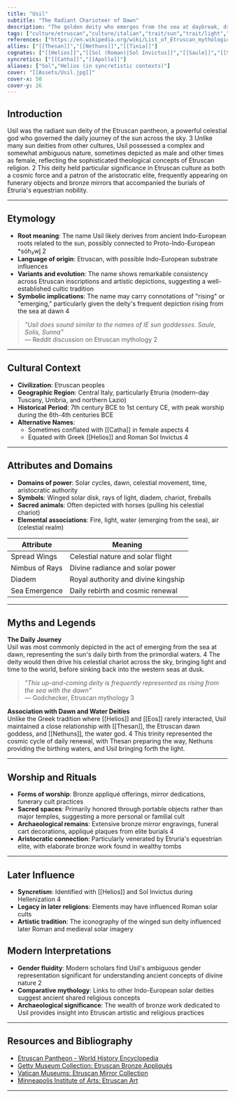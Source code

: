 ```yaml
---
title: "Usil"
subtitle: "The Radiant Charioteer of Dawn"
description: "The golden deity who emerges from the sea at daybreak, driving his celestial chariot across the Etruscan sky"
tags: ["culture/etruscan","culture/italian","trait/sun","trait/light","trait/male","trait/female","trait/celestial","trait/aristocratic","domain/solar","domain/time","domain/dawn","element/fire","element/light","symbol/wings","symbol/chariot","period/archaic","period/classical"]
references: ["https://en.wikipedia.org/wiki/List_of_Etruscan_mythological_figures","https://www.godchecker.com/etruscan-mythology/USIL/","https://ancientimes.blogspot.com/2021/04/usil-etruscan-god-of-sun.html","https://www.worldhistory.org/article/1025/etruscan-pantheon/","https://www.reddit.com/r/mythology/comments/tqch1x/in_etruscan_mythology_it_is_not_clear_whether_the/"]
allies: ["[[Thesan]]","[[Nethuns]]","[[Tinia]]"]
cognates: ["[[Helios]]","[[Sol (Roman)|Sol Invictus]]","[[Saule]]","[[Sunna]]"]
syncretics: ["[[Catha]]","[[Apollo]]"]
aliases: ["Sol","Helios (in syncretistic contexts)"]
cover: "[[Assets/Usil.jpg]]"
cover-x: 50
cover-y: 26
---
```

## Introduction

Usil was the radiant sun deity of the Etruscan pantheon, a powerful celestial god who governed the daily journey of the sun across the sky. <mcreference link="https://www.godchecker.com/etruscan-mythology/USIL/" index="3">3</mcreference> Unlike many sun deities from other cultures, Usil possessed a complex and somewhat ambiguous nature, sometimes depicted as male and other times as female, reflecting the sophisticated theological concepts of Etruscan religion. <mcreference link="https://www.reddit.com/r/mythology/comments/tqch1x/in_etruscan_mythology_it_is_not_clear_whether_the/" index="2">2</mcreference> This deity held particular significance in Etruscan culture as both a cosmic force and a patron of the aristocratic elite, frequently appearing on funerary objects and bronze mirrors that accompanied the burials of Etruria's equestrian nobility.

---

## Etymology

- **Root meaning**: The name Usil likely derives from ancient Indo-European roots related to the sun, possibly connected to Proto-Indo-European *sóh₂wl̥ <mcreference link="https://www.reddit.com/r/mythology/comments/tqch1x/in_etruscan_mythology_it_is_not_clear_whether_the/" index="2">2</mcreference>
- **Language of origin**: Etruscan, with possible Indo-European substrate influences
- **Variants and evolution**: The name shows remarkable consistency across Etruscan inscriptions and artistic depictions, suggesting a well-established cultic tradition
- **Symbolic implications**: The name may carry connotations of "rising" or "emerging," particularly given the deity's frequent depiction rising from the sea at dawn <mcreference link="https://ancientimes.blogspot.com/2021/04/usil-etruscan-god-of-sun.html" index="4">4</mcreference>

> _"Usil does sound similar to the names of IE sun goddesses. Saule, Solis, Sunna"_  
> — Reddit discussion on Etruscan mythology <mcreference link="https://www.reddit.com/r/mythology/comments/tqch1x/in_etruscan_mythology_it_is_not_clear_whether_the/" index="2">2</mcreference>

---

## Cultural Context

- **Civilization**: Etruscan peoples
- **Geographic Region**: Central Italy, particularly Etruria (modern-day Tuscany, Umbria, and northern Lazio)
- **Historical Period**: 7th century BCE to 1st century CE, with peak worship during the 6th-4th centuries BCE
- **Alternative Names**:
  - Sometimes conflated with [[Catha]] in female aspects <mcreference link="https://ancientimes.blogspot.com/2021/04/usil-etruscan-god-of-sun.html" index="4">4</mcreference>
  - Equated with Greek [[Helios]] and Roman Sol Invictus <mcreference link="https://ancientimes.blogspot.com/2021/04/usil-etruscan-god-of-sun.html" index="4">4</mcreference>

---

## Attributes and Domains

- **Domains of power**: Solar cycles, dawn, celestial movement, time, aristocratic authority
- **Symbols**: Winged solar disk, rays of light, diadem, chariot, fireballs
- **Sacred animals**: Often depicted with horses (pulling his celestial chariot)
- **Elemental associations**: Fire, light, water (emerging from the sea), air (celestial realm)

| Attribute       | Meaning                        |
|----------------|--------------------------------|
| Spread Wings   | Celestial nature and solar flight |
| Nimbus of Rays | Divine radiance and solar power |
| Diadem        | Royal authority and divine kingship |
| Sea Emergence | Daily rebirth and cosmic renewal |

---

## Myths and Legends

**The Daily Journey**  
Usil was most commonly depicted in the act of emerging from the sea at dawn, representing the sun's daily birth from the primordial waters. <mcreference link="https://ancientimes.blogspot.com/2021/04/usil-etruscan-god-of-sun.html" index="4">4</mcreference> The deity would then drive his celestial chariot across the sky, bringing light and time to the world, before sinking back into the western seas at dusk.

> _"This up-and-coming deity is frequently represented as rising from the sea with the dawn"_  
> — Godchecker, Etruscan mythology <mcreference link="https://www.godchecker.com/etruscan-mythology/USIL/" index="3">3</mcreference>

**Association with Dawn and Water Deities**  
Unlike the Greek tradition where [[Helios]] and [[Eos]] rarely interacted, Usil maintained a close relationship with [[Thesan]], the Etruscan dawn goddess, and [[Nethuns]], the water god. <mcreference link="https://ancientimes.blogspot.com/2021/04/usil-etruscan-god-of-sun.html" index="4">4</mcreference> This trinity represented the cosmic cycle of daily renewal, with Thesan preparing the way, Nethuns providing the birthing waters, and Usil bringing forth the light.

---

## Worship and Rituals

- **Forms of worship**: Bronze appliqué offerings, mirror dedications, funerary cult practices
- **Sacred spaces**: Primarily honored through portable objects rather than major temples, suggesting a more personal or familial cult
- **Archaeological remains**: Extensive bronze mirror engravings, funeral cart decorations, appliqué plaques from elite burials <mcreference link="https://ancientimes.blogspot.com/2021/04/usil-etruscan-god-of-sun.html" index="4">4</mcreference>
- **Aristocratic connection**: Particularly venerated by Etruria's equestrian elite, with elaborate bronze work found in wealthy tombs

---

## Later Influence

- **Syncretism**: Identified with [[Helios]] and Sol Invictus during Hellenization <mcreference link="https://ancientimes.blogspot.com/2021/04/usil-etruscan-god-of-sun.html" index="4">4</mcreference>
- **Legacy in later religions**: Elements may have influenced Roman solar cults
- **Artistic tradition**: The iconography of the winged sun deity influenced later Roman and medieval solar imagery

## Modern Interpretations

- **Gender fluidity**: Modern scholars find Usil's ambiguous gender representation significant for understanding ancient concepts of divine nature <mcreference link="https://www.reddit.com/r/mythology/comments/tqch1x/in_etruscan_mythology_it_is_not_clear_whether_the/" index="2">2</mcreference>
- **Comparative mythology**: Links to other Indo-European solar deities suggest ancient shared religious concepts
- **Archaeological significance**: The wealth of bronze work dedicated to Usil provides insight into Etruscan artistic and religious practices

---

## Resources and Bibliography

- [Etruscan Pantheon - World History Encyclopedia](https://www.worldhistory.org/article/1025/etruscan-pantheon/)
- [Getty Museum Collection: Etruscan Bronze Appliqués](https://www.getty.edu/art/)
- [Vatican Museums: Etruscan Mirror Collection](https://www.museivaticani.va/)
- [Minneapolis Institute of Arts: Etruscan Art](https://new.artsmia.org/)

---